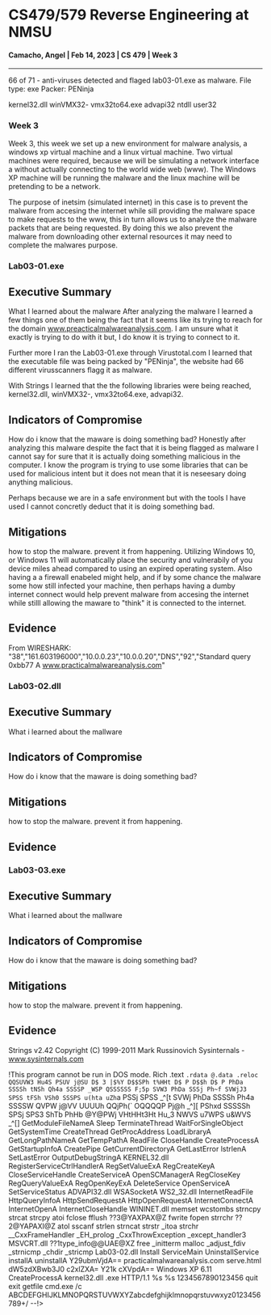 # CS479/579 Reverse Engineering at NMSU
#### Camacho, Angel | Feb 14, 2023 | CS 479 | Week 3
---

66 of 71 - anti-viruses detected and flaged lab03-01.exe as malware.
File type: exe
Packer: PENinja

kernel32.dll
winVMX32-
vmx32to64.exe
advapi32
ntdll
user32

### Week 3

Week 3, this week we set up a new environment for malware analysis, a windows xp virtual machine and a linux virtual machine. Two virtual machines were required, because we will be simulating a network interface a without actually connecting to the world wide web (www). The Windows XP machine will be running the malware and the linux machine will be pretending to be a network.

The purpose of inetsim (simulated internet) in this case is to prevent the malware from accesing the internet while sill providing the malware space to make requests to the www, this in turn allows us to analyze the malware packets that are being requested. By doing this we also prevent the malware from downloading other external resources it may need to complete the malwares purpose.

### Lab03-01.exe
## Executive Summary

What I learned about the malware
After analyzing the malware I learned a few things one of them being the fact that it seems like its trying to reach for the domain www.preacticalmalwareanalysis.com. I am unsure what it exactly is trying to do with it but, I do know it is trying to connect to it. 

Further more I ran the Lab03-01.exe through Virustotal.com I learned that the executable file was being packed by "PENinja", the website had 66 different virusscanners flagg it as malware.

With Strings I learned that the the following libraries were being reached, kernel32.dll, winVMX32-, vmx32to64.exe, advapi32.

## Indicators of Compromise

How do i know that the maware is doing something bad?
Honestly after analyzing this malware despite the fact that it is being flagged as malware I cannot say for sure that it is actually doing something malicious in the computer. I know the program is trying to use some libraries that can be used for malicious intent but it does not mean that it is neseesary doing anything malicious.

Perhaps because we are in a safe environment but with the tools I have used I cannot concretly deduct that it is doing something bad.



## Mitigations

how to stop the malware. prevent it from happening.
Utilizing Windows 10, or Windows 11 will automatically place the security and vulnerabily of you device miles ahead compared to using an expired operating system.
Also having a a firewall enabeled might help, and if by some chance the malware some how still infected your machine, then perhaps having a dumby internet connect would help prevent malware from accesing the internet while stilll allowing the maware to "think" it is connected to the internet.


## Evidence


From WIRESHARK: "38","161.603196000","10.0.0.23","10.0.0.20","DNS","92","Standard query 0xbb77  A www.practicalmalwareanalysis.com"

### Lab03-02.dll
## Executive Summary

What i learned about the mallware

## Indicators of Compromise

How do i know that the maware is doing something bad?

## Mitigations

how to stop the malware. prevent it from happening.

## Evidence

### Lab03-03.exe
## Executive Summary

What i learned about the mallware

## Indicators of Compromise

How do i know that the maware is doing something bad?

## Mitigations

how to stop the malware. prevent it from happening.

## Evidence



Strings v2.42
Copyright (C) 1999-2011 Mark Russinovich
Sysinternals - www.sysinternals.com

!This program cannot be run in DOS mode.
Rich
.text
`.rdata
@.data
.reloc
QQSUVW3
Hu4S
PSUV
j@SU
D$ 3
|$%Y
D$$SPh
t%HHt
D$ P
D$$h
D$ P
PhDa
SSSSh
tNSh
Qh4a
SSSSP
_WSP
QSSSSSS
F;5p
SVW3
PhDa
SSSj
Ph~f
SVWjJ3
SPSS
tFSh
VSh0
SSSPS
u(hta
uZh`a
PSSj
SPSS
_^[t
SVWj
PhDa
SSSSh
Ph4a
SSSSW
QVPW
j@VV
UUUUh
QQjPh(`
OQQQQP
Pj@h
_^][
PShxd
SSSSSh
SPSj
SPS3
ShTb
PhHb
@Y@PWj
VHtHHt3Ht
Hu_3
NWVS
u7WPS
u&WVS
_^[]
GetModuleFileNameA
Sleep
TerminateThread
WaitForSingleObject
GetSystemTime
CreateThread
GetProcAddress
LoadLibraryA
GetLongPathNameA
GetTempPathA
ReadFile
CloseHandle
CreateProcessA
GetStartupInfoA
CreatePipe
GetCurrentDirectoryA
GetLastError
lstrlenA
SetLastError
OutputDebugStringA
KERNEL32.dll
RegisterServiceCtrlHandlerA
RegSetValueExA
RegCreateKeyA
CloseServiceHandle
CreateServiceA
OpenSCManagerA
RegCloseKey
RegQueryValueExA
RegOpenKeyExA
DeleteService
OpenServiceA
SetServiceStatus
ADVAPI32.dll
WSASocketA
WS2_32.dll
InternetReadFile
HttpQueryInfoA
HttpSendRequestA
HttpOpenRequestA
InternetConnectA
InternetOpenA
InternetCloseHandle
WININET.dll
memset
wcstombs
strncpy
strcat
strcpy
atoi
fclose
fflush
??3@YAXPAX@Z
fwrite
fopen
strrchr
??2@YAPAXI@Z
atol
sscanf
strlen
strncat
strstr
_itoa
strchr
__CxxFrameHandler
_EH_prolog
_CxxThrowException
_except_handler3
MSVCRT.dll
??1type_info@@UAE@XZ
free
_initterm
malloc
_adjust_fdiv
_strnicmp
_chdir
_stricmp
Lab03-02.dll
Install
ServiceMain
UninstallService
installA
uninstallA
Y29ubmVjdA==
practicalmalwareanalysis.com
serve.html
dW5zdXBwb3J0
c2xlZXA=
Y21k
cXVpdA==
 Windows XP 6.11
CreateProcessA
kernel32.dll
.exe
HTTP/1.1
%s %s
1234567890123456
quit
exit
getfile
cmd.exe /c 
ABCDEFGHIJKLMNOPQRSTUVWXYZabcdefghijklmnopqrstuvwxyz0123456789+/
--!>
<!--
.PAX
.PAD
DependOnService
RpcSs
ServiceDll
GetModuleFileName() get dll path
Parameters
Type
Start
ObjectName
LocalSystem
ErrorControl
DisplayName
Description
Depends INA+, Collects and stores network configuration and location information, and notifies applications when this information changes.
ImagePath
%SystemRoot%\System32\svchost.exe -k 
SYSTEM\CurrentControlSet\Services\
CreateService(%s) error %d
Intranet Network Awareness (INA+)
%SystemRoot%\System32\svchost.exe -k netsvcs
OpenSCManager()
You specify service name not in Svchost//netsvcs, must be one of following:
RegQueryValueEx(Svchost\netsvcs)
netsvcs
RegOpenKeyEx(%s) KEY_QUERY_VALUE success.
RegOpenKeyEx(%s) KEY_QUERY_VALUE error .
SOFTWARE\Microsoft\Windows NT\CurrentVersion\Svchost
IPRIP
uninstall success
OpenService(%s) error 2
OpenService(%s) error 1
uninstall is starting
.?AVtype_info@@
080@0^0m0r0
1,131D1S1e1n1
2+2:2A2R2r2{2
3;3B3T3[3
4$4W4b4|4
676D6P6]6r6|6
7"7,797D7]7p7w7
8)868B8O8d8n8
9+969O9b9i9v9
:$:2:K:U:\:l:
;";7;A;Q;^;e;x;
<)<9<C<S<e<x<
=*=7=A=Q=c=q=
>(>/>B>Q>_>t>~>
?-???M?b?l?~?
0-0;0P0Z0l0z0
1)1>1H1U1`1y1
2)202?2J2]2j2w2
4!4:4A4Q4_4t4{4
5 505:5E5o5x5
60676G6U6j6q6~6
7&707;7]7f7v7
8&848N8X8h8r8
9*959O9Y9i9s9
:+:6:P:Z:j:t:
;,;7;Q;[;k;u;
< <'<2<O<\<l<v<
=!=.=9=S=]=j=t=
>">/>:>T>^>n>x>
?#?0?;?U?_?o?y?
0*010<0S0`0m0w0
1!1+1Q1i1s1
2$2G2[2b2j2v2
3 3(3.33383>3D3K3\3c3}3
3`4i4|4
5J5W5v5
5%636:6Q6\6s6
7<7G7p7
888N8d8t8
8!9O9^9p9w9
;&;7;f;
<(<.<9<B<H<e<l<x<
=$=/=K=o=
=(>J>O>j>w>
4"414F4T4s4
5 5'585V5]5m5s5
6H6\6p6u6
797N7W7c7i7q7y7
8)818C8T8\8k8{8
9/9@9Q9d9u9
:0:>:G:X:^:j:r:
;#;J;P;b;w;
<F<m<z<
>.>:>@>b>t>
h1l1p1t1|1
2 242@2H2x2
